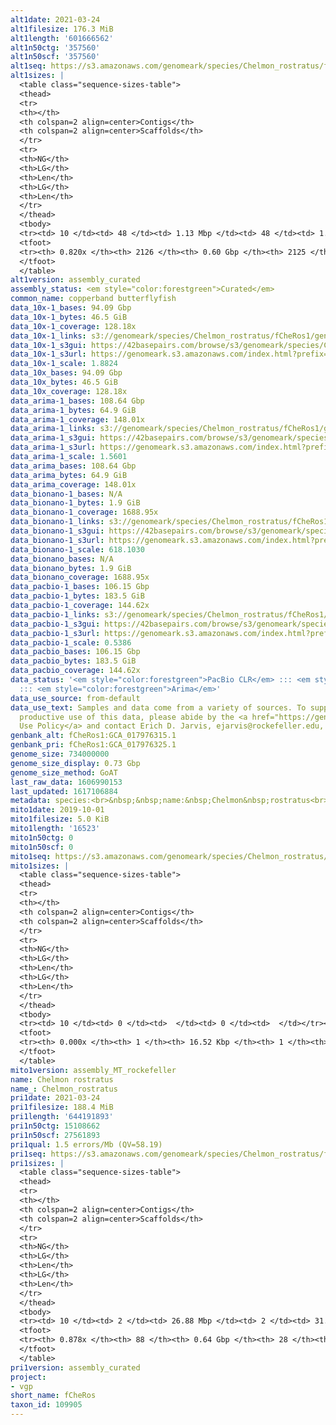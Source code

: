 ```yaml
---
alt1date: 2021-03-24
alt1filesize: 176.3 MiB
alt1length: '601666562'
alt1n50ctg: '357560'
alt1n50scf: '357560'
alt1seq: https://s3.amazonaws.com/genomeark/species/Chelmon_rostratus/fCheRos1/assembly_curated/fCheRos1.alt.cur.20210324.fasta.gz
alt1sizes: |
  <table class="sequence-sizes-table">
  <thead>
  <tr>
  <th></th>
  <th colspan=2 align=center>Contigs</th>
  <th colspan=2 align=center>Scaffolds</th>
  </tr>
  <tr>
  <th>NG</th>
  <th>LG</th>
  <th>Len</th>
  <th>LG</th>
  <th>Len</th>
  </tr>
  </thead>
  <tbody>
  <tr><td> 10 </td><td> 48 </td><td> 1.13 Mbp </td><td> 48 </td><td> 1.13 Mbp </td></tr><tr><td> 20 </td><td> 126 </td><td> 0.81 Mbp </td><td> 126 </td><td> 0.81 Mbp </td></tr><tr><td> 30 </td><td> 230 </td><td> 0.62 Mbp </td><td> 230 </td><td> 0.62 Mbp </td></tr><tr><td> 40 </td><td> 364 </td><td> 484.86 Kbp </td><td> 364 </td><td> 484.86 Kbp </td></tr><tr style="background-color:#cccccc;"><td> 50 </td><td> 541 </td><td> 357.56 Kbp </td><td> 541 </td><td> 357.56 Kbp </td></tr><tr><td> 60 </td><td> 788 </td><td> 247.75 Kbp </td><td> 788 </td><td> 247.75 Kbp </td></tr><tr><td> 70 </td><td> 1150 </td><td> 165.12 Kbp </td><td> 1150 </td><td> 165.12 Kbp </td></tr><tr><td> 80 </td><td> 1797 </td><td> 68.75 Kbp </td><td> 1797 </td><td> 68.75 Kbp </td></tr><tr><td> 90 </td><td> 0 </td><td>  </td><td> 0 </td><td>  </td></tr><tr><td> 100 </td><td> 0 </td><td>  </td><td> 0 </td><td>  </td></tr></tbody>
  <tfoot>
  <tr><th> 0.820x </th><th> 2126 </th><th> 0.60 Gbp </th><th> 2125 </th><th> 0.60 Gbp </th></tr>
  </tfoot>
  </table>
alt1version: assembly_curated
assembly_status: <em style="color:forestgreen">Curated</em>
common_name: copperband butterflyfish
data_10x-1_bases: 94.09 Gbp
data_10x-1_bytes: 46.5 GiB
data_10x-1_coverage: 128.18x
data_10x-1_links: s3://genomeark/species/Chelmon_rostratus/fCheRos1/genomic_data/10x/<br>
data_10x-1_s3gui: https://42basepairs.com/browse/s3/genomeark/species/Chelmon_rostratus/fCheRos1/genomic_data/10x/
data_10x-1_s3url: https://genomeark.s3.amazonaws.com/index.html?prefix=species/Chelmon_rostratus/fCheRos1/genomic_data/10x/
data_10x-1_scale: 1.8824
data_10x_bases: 94.09 Gbp
data_10x_bytes: 46.5 GiB
data_10x_coverage: 128.18x
data_arima-1_bases: 108.64 Gbp
data_arima-1_bytes: 64.9 GiB
data_arima-1_coverage: 148.01x
data_arima-1_links: s3://genomeark/species/Chelmon_rostratus/fCheRos1/genomic_data/arima/<br>
data_arima-1_s3gui: https://42basepairs.com/browse/s3/genomeark/species/Chelmon_rostratus/fCheRos1/genomic_data/arima/
data_arima-1_s3url: https://genomeark.s3.amazonaws.com/index.html?prefix=species/Chelmon_rostratus/fCheRos1/genomic_data/arima/
data_arima-1_scale: 1.5601
data_arima_bases: 108.64 Gbp
data_arima_bytes: 64.9 GiB
data_arima_coverage: 148.01x
data_bionano-1_bases: N/A
data_bionano-1_bytes: 1.9 GiB
data_bionano-1_coverage: 1688.95x
data_bionano-1_links: s3://genomeark/species/Chelmon_rostratus/fCheRos1/genomic_data/bionano/<br>
data_bionano-1_s3gui: https://42basepairs.com/browse/s3/genomeark/species/Chelmon_rostratus/fCheRos1/genomic_data/bionano/
data_bionano-1_s3url: https://genomeark.s3.amazonaws.com/index.html?prefix=species/Chelmon_rostratus/fCheRos1/genomic_data/bionano/
data_bionano-1_scale: 618.1030
data_bionano_bases: N/A
data_bionano_bytes: 1.9 GiB
data_bionano_coverage: 1688.95x
data_pacbio-1_bases: 106.15 Gbp
data_pacbio-1_bytes: 183.5 GiB
data_pacbio-1_coverage: 144.62x
data_pacbio-1_links: s3://genomeark/species/Chelmon_rostratus/fCheRos1/genomic_data/pacbio/<br>
data_pacbio-1_s3gui: https://42basepairs.com/browse/s3/genomeark/species/Chelmon_rostratus/fCheRos1/genomic_data/pacbio/
data_pacbio-1_s3url: https://genomeark.s3.amazonaws.com/index.html?prefix=species/Chelmon_rostratus/fCheRos1/genomic_data/pacbio/
data_pacbio-1_scale: 0.5386
data_pacbio_bases: 106.15 Gbp
data_pacbio_bytes: 183.5 GiB
data_pacbio_coverage: 144.62x
data_status: '<em style="color:forestgreen">PacBio CLR</em> ::: <em style="color:forestgreen">10x</em>
  ::: <em style="color:forestgreen">Arima</em>'
data_use_source: from-default
data_use_text: Samples and data come from a variety of sources. To support fair and
  productive use of this data, please abide by the <a href="https://genome10k.soe.ucsc.edu/data-use-policies/">Data
  Use Policy</a> and contact Erich D. Jarvis, ejarvis@rockefeller.edu, with any questions.
genbank_alt: fCheRos1:GCA_017976315.1
genbank_pri: fCheRos1:GCA_017976325.1
genome_size: 734000000
genome_size_display: 0.73 Gbp
genome_size_method: GoAT
last_raw_data: 1606990153
last_updated: 1617106884
metadata: species:<br>&nbsp;&nbsp;name:&nbsp;Chelmon&nbsp;rostratus<br>&nbsp;&nbsp;individuals:<br>&nbsp;&nbsp;-&nbsp;short_name:&nbsp;fCheRos1<br>&nbsp;&nbsp;short_name:&nbsp;fCheRos<br>&nbsp;&nbsp;taxon_id:&nbsp;109905<br>&nbsp;&nbsp;common_name:&nbsp;copperband&nbsp;butterflyfish<br>&nbsp;&nbsp;genome_size:&nbsp;734000000<br>&nbsp;&nbsp;genome_size_method:&nbsp;GoAT<br>&nbsp;&nbsp;order:<br>&nbsp;&nbsp;&nbsp;&nbsp;name:&nbsp;Chaetodontiformes<br>&nbsp;&nbsp;family:<br>&nbsp;&nbsp;&nbsp;&nbsp;name:&nbsp;Chaetodontidae<br>&nbsp;&nbsp;project:&nbsp;[&nbsp;vgp&nbsp;]<br>
mito1date: 2019-10-01
mito1filesize: 5.0 KiB
mito1length: '16523'
mito1n50ctg: 0
mito1n50scf: 0
mito1seq: https://s3.amazonaws.com/genomeark/species/Chelmon_rostratus/fCheRos1/assembly_MT_rockefeller/fCheRos1.MT.20191001.fasta.gz
mito1sizes: |
  <table class="sequence-sizes-table">
  <thead>
  <tr>
  <th></th>
  <th colspan=2 align=center>Contigs</th>
  <th colspan=2 align=center>Scaffolds</th>
  </tr>
  <tr>
  <th>NG</th>
  <th>LG</th>
  <th>Len</th>
  <th>LG</th>
  <th>Len</th>
  </tr>
  </thead>
  <tbody>
  <tr><td> 10 </td><td> 0 </td><td>  </td><td> 0 </td><td>  </td></tr><tr><td> 20 </td><td> 0 </td><td>  </td><td> 0 </td><td>  </td></tr><tr><td> 30 </td><td> 0 </td><td>  </td><td> 0 </td><td>  </td></tr><tr><td> 40 </td><td> 0 </td><td>  </td><td> 0 </td><td>  </td></tr><tr style="background-color:#cccccc;"><td> 50 </td><td> 0 </td><td style="background-color:#ff8888;">  </td><td> 0 </td><td style="background-color:#ff8888;">  </td></tr><tr><td> 60 </td><td> 0 </td><td>  </td><td> 0 </td><td>  </td></tr><tr><td> 70 </td><td> 0 </td><td>  </td><td> 0 </td><td>  </td></tr><tr><td> 80 </td><td> 0 </td><td>  </td><td> 0 </td><td>  </td></tr><tr><td> 90 </td><td> 0 </td><td>  </td><td> 0 </td><td>  </td></tr><tr><td> 100 </td><td> 0 </td><td>  </td><td> 0 </td><td>  </td></tr></tbody>
  <tfoot>
  <tr><th> 0.000x </th><th> 1 </th><th> 16.52 Kbp </th><th> 1 </th><th> 16.52 Kbp </th></tr>
  </tfoot>
  </table>
mito1version: assembly_MT_rockefeller
name: Chelmon rostratus
name_: Chelmon_rostratus
pri1date: 2021-03-24
pri1filesize: 188.4 MiB
pri1length: '644191893'
pri1n50ctg: 15108662
pri1n50scf: 27561893
pri1qual: 1.5 errors/Mb (QV=58.19)
pri1seq: https://s3.amazonaws.com/genomeark/species/Chelmon_rostratus/fCheRos1/assembly_curated/fCheRos1.pri.cur.20210324.fasta.gz
pri1sizes: |
  <table class="sequence-sizes-table">
  <thead>
  <tr>
  <th></th>
  <th colspan=2 align=center>Contigs</th>
  <th colspan=2 align=center>Scaffolds</th>
  </tr>
  <tr>
  <th>NG</th>
  <th>LG</th>
  <th>Len</th>
  <th>LG</th>
  <th>Len</th>
  </tr>
  </thead>
  <tbody>
  <tr><td> 10 </td><td> 2 </td><td> 26.88 Mbp </td><td> 2 </td><td> 31.28 Mbp </td></tr><tr><td> 20 </td><td> 5 </td><td> 24.31 Mbp </td><td> 4 </td><td> 30.51 Mbp </td></tr><tr><td> 30 </td><td> 8 </td><td> 19.94 Mbp </td><td> 7 </td><td> 29.40 Mbp </td></tr><tr><td> 40 </td><td> 12 </td><td> 17.67 Mbp </td><td> 9 </td><td> 29.00 Mbp </td></tr><tr style="background-color:#cccccc;"><td> 50 </td><td> 17 </td><td style="background-color:#88ff88;"> 15.11 Mbp </td><td> 12 </td><td style="background-color:#88ff88;"> 27.56 Mbp </td></tr><tr><td> 60 </td><td> 22 </td><td> 13.07 Mbp </td><td> 14 </td><td> 26.53 Mbp </td></tr><tr><td> 70 </td><td> 28 </td><td> 10.07 Mbp </td><td> 17 </td><td> 24.98 Mbp </td></tr><tr><td> 80 </td><td> 41 </td><td> 3.47 Mbp </td><td> 20 </td><td> 23.18 Mbp </td></tr><tr><td> 90 </td><td> 0 </td><td>  </td><td> 0 </td><td>  </td></tr><tr><td> 100 </td><td> 0 </td><td>  </td><td> 0 </td><td>  </td></tr></tbody>
  <tfoot>
  <tr><th> 0.878x </th><th> 88 </th><th> 0.64 Gbp </th><th> 28 </th><th> 0.64 Gbp </th></tr>
  </tfoot>
  </table>
pri1version: assembly_curated
project:
- vgp
short_name: fCheRos
taxon_id: 109905
---
```

